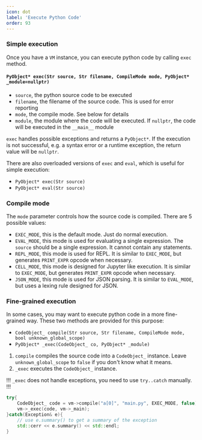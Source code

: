 ```yaml
---
icon: dot
label: 'Execute Python Code'
order: 93
---
```


### Simple execution

Once you have a `VM` instance, you can execute python code by calling `exec` method.

#### `PyObject* exec(Str source, Str filename, CompileMode mode, PyObject* _module=nullptr)`

+ `source`, the python source code to be executed
+ `filename`, the filename of the source code. This is used for error reporting
+ `mode`, the compile mode. See below for details
+ `module`, the module where the code will be executed. If `nullptr`, the code will be executed in the `__main__` module

`exec` handles possible exceptions and returns a `PyObject*`.
If the execution is not successful, e.g. a syntax error or a runtime exception,
the return value will be `nullptr`.

There are also overloaded versions of `exec` and `eval`, which is useful for simple execution:
+ `PyObject* exec(Str source)`
+ `PyObject* eval(Str source)`

### Compile mode

The `mode` parameter controls how the source code is compiled. There are 5 possible values:
+ `EXEC_MODE`, this is the default mode. Just do normal execution.
+ `EVAL_MODE`, this mode is used for evaluating a single expression. The `source` should be a single expression. It cannot contain any statements.
+ `REPL_MODE`, this mode is used for REPL. It is similar to `EXEC_MODE`, but generates `PRINT_EXPR` opcode when necessary.
+ `CELL_MODE`, this mode is designed for Jupyter like execution. It is similar to `EXEC_MODE`, but generates `PRINT_EXPR` opcode when necessary.
+ `JSON_MODE`, this mode is used for JSON parsing. It is similar to `EVAL_MODE`, but uses a lexing rule designed for JSON.


### Fine-grained execution

In some cases, you may want to execute python code in a more fine-grained way.
These two methods are provided for this purpose:

+ `CodeObject_ compile(Str source, Str filename, CompileMode mode, bool unknown_global_scope)`
+ `PyObject* _exec(CodeObject_ co, PyObject* _module)`

1. `compile` compiles the source code into a `CodeObject_` instance. Leave `unknown_global_scope` to `false` if you don't know what it means.
2. `_exec` executes the `CodeObject_` instance.

!!!
`_exec` does not handle exceptions, you need to use `try..catch` manually.
!!!

```cpp
try{
    CodeObject_ code = vm->compile("a[0]", "main.py", EXEC_MODE, false);
    vm->_exec(code, vm->_main);
}catch(Exception& e){
    // use e.summary() to get a summary of the exception
    std::cerr << e.summary() << std::endl;
}
```
